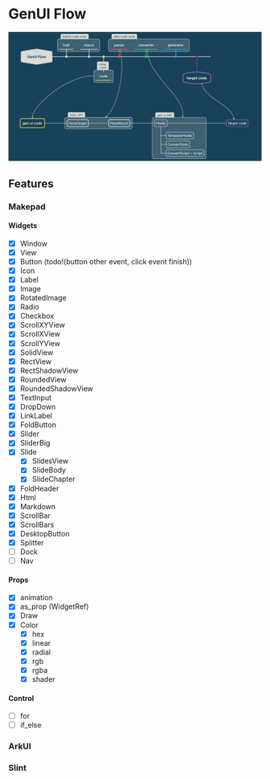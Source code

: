 # GenUI Flow

![](./README/flow.png)


## Features

### Makepad

#### Widgets
- [x] Window
- [x] View
- [x] Button (todo!(button other event, click event finish))
- [x] Icon
- [x] Label 
- [x] Image
- [x] RotatedImage
- [x] Radio
- [x] Checkbox
- [x] ScrollXYView
- [x] ScrollXView
- [x] ScrollYView
- [x] SolidView
- [x] RectView
- [x] RectShadowView
- [x] RoundedView
- [x] RoundedShadowView
- [x] TextInput
- [x] DropDown
- [x] LinkLabel
- [x] FoldButton
- [x] Slider
- [x] SliderBig
- [x] Slide
  - [x] SlidesView
  - [x] SlideBody
  - [x] SlideChapter
- [x] FoldHeader
- [x] Html
- [x] Markdown
- [x] ScrollBar
- [x] ScrollBars
- [x] DesktopButton
- [x] Splitter
- [ ] Dock
- [ ] Nav

#### Props

- [x] animation
- [x] as_prop (WidgetRef)
- [x] Draw
- [x] Color
  - [x] hex
  - [x] linear
  - [x] radial
  - [x] rgb
  - [x] rgba
  - [x] shader 

#### Control

- [ ] for
- [ ] if_else

### ArkUI

### Slint